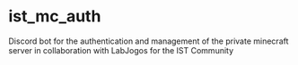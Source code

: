 # ist_mc_auth
Discord bot for the authentication and management of the private minecraft server in collaboration with LabJogos for the IST Community
